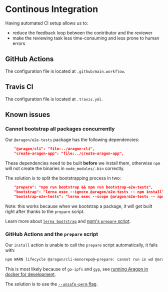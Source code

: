 # Continous Integration

Having automated CI setup allows us to:

- reduce the feedback loop between the contributor and the reviewer
- make the reviewing task less time-consuming and less prone to human errors

## GitHub Actions

The configuration file is located at `.github/main.workflow`.

## Travis CI

The configuration file is located at `.travis.yml`.

## Known issues

### Cannot bootstrap all packages concurrently

Our `@aragon/e2e-tests` package has the following dependencies:

```json
    "@aragon/cli": "file:../aragon-cli",
    "create-aragon-app": "file:../create-aragon-app",
```

These dependencies need to be built **before** we install them, otherwise `npm` will not create
the binaries in `node_modules/.bin` correctly.

The solution is to split the bootstrapping process in two:

```json
    "prepare": "npm run bootstrap && npm run bootstrap-e2e-tests",
    "bootstrap": "lerna exec --ignore @aragon/e2e-tests -- npm install",
    "bootstrap-e2e-tests": "lerna exec --scope @aragon/e2e-tests -- npm install",
```

Note: this works because when we bootstrap a package, it will get built right after thanks to the
`prepare` script.

Learn more about [`lerna bootstrap`](https://github.com/lerna/lerna/tree/master/commands/bootstrap#readme)
and [npm's `prepare` script](https://docs.npmjs.com/misc/scripts).

### GitHub Actions and the `prepare` script

Our `install` action is unable to call the `prepare` script automatically, it fails with:

```sh
npm WARN lifecycle @aragon/cli-monorepo@~prepare: cannot run in wd @aragon/cli-monorepo@ npm run bootstrap && npm run bootstrap-e2e-tests (wd=/github/workspace)
```

This is most likely because of `go-ipfs` and `gyp`, see [running Aragon in docker for development](https://github.com/aragon/aragon-cli/issues/374).

The solution is to use the [`--unsafe-perm` flag](https://docs.npmjs.com/misc/config#unsafe-perm).
